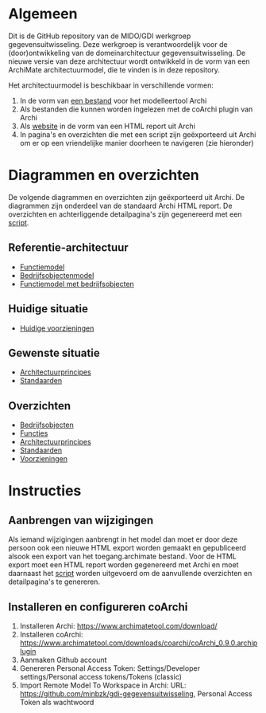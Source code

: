 # Algemeen
Dit is de GitHub repository van de MIDO/GDI werkgroep gegevensuitwisseling. Deze werkgroep is verantwoordelijk voor de (door)ontwikkeling van de domeinarchitectuur gegevensuitwisseling. De nieuwe versie van deze architectuur wordt ontwikkeld in de vorm van een ArchiMate architectuurmodel, die te vinden is in deze repository. 

Het architectuurmodel is beschikbaar in verschillende vormen:
1. In de vorm van <a href="gegevensuitwisseling.archimate">een bestand</a> voor het modelleertool Archi
2. Als bestanden die kunnen worden ingelezen met de coArchi plugin van Archi
3. Als <a href="https://minbzk.github.io/gdi-gegevensuitwisseling">website</a> in de vorm van een HTML report uit Archi
4. In pagina's en overzichten die met een script zijn geëxporteerd uit Archi om er op een vriendelijke manier doorheen te navigeren (zie hieronder)

# Diagrammen en overzichten
De volgende diagrammen en overzichten zijn geëxporteerd uit Archi. De diagrammen zijn onderdeel van de standaard Archi HTML report. De overzichten en achterliggende detailpagina's zijn gegenereerd met een <a href="scripts/export HTML.ajs">script</a>.

## Referentie-architectuur
* <a href="https://minbzk.github.io/gdi-gegevensuitwisseling/id-06c6c1de430644b9adb865225da06cba/views/id-f7226f7c68704aae807b71a2f10b1cce.html">Functiemodel</a>
* <a href="https://minbzk.github.io/gdi-gegevensuitwisseling/id-06c6c1de430644b9adb865225da06cba/views/id-efc531031d114860a309f6eeacdad289.html">Bedrijfsobjectenmodel</a>
* <a href="https://minbzk.github.io/gdi-gegevensuitwisseling/id-06c6c1de430644b9adb865225da06cba/views/id-b6f068818d264742b80c8f4f5278aca0.html">Functiemodel met bedrijfsobjecten</a>

## Huidige situatie
* <a href="https://minbzk.github.io/gdi-gegevensuitwisseling/?view=id-44e956451b5947e08070f8c2edca5bf3">Huidige voorzieningen</a>

## Gewenste situatie
* <a href="https://minbzk.github.io/gdi-gegevensuitwisseling/id-06c6c1de430644b9adb865225da06cba/views/id-750e714e84f54659ac784d7e040b4629.html">Architectuurprincipes</a>
* <a href="https://minbzk.github.io/gdi-gegevensuitwisseling/id-06c6c1de430644b9adb865225da06cba/views/id-5df0c1360768493aa966c16f7dbfd414.html">Standaarden</a>

## Overzichten
* <a href="https://minbzk.github.io/gdi-gegevensuitwisseling/content/views/bedrijfsobjecten.html">Bedrijfsobjecten</a>
* <a href="https://minbzk.github.io/gdi-gegevensuitwisseling/content/views/bedrijfsfuncties.html">Functies</a>
* <a href="https://minbzk.github.io/gdi-gegevensuitwisseling/content/views/bedrijfsfuncties.html">Architectuurprincipes</a>
* <a href="https://minbzk.github.io/gdi-gegevensuitwisseling/content/views/architectuurprincipes.html">Standaarden</a>
* <a href="https://minbzk.github.io/gdi-gegevensuitwisseling/content/views/voorzieningen.html">Voorzieningen</a>

# Instructies

## Aanbrengen van wijzigingen
Als iemand wijzigingen aanbrengt in het model dan moet er door deze persoon ook een nieuwe HTML export worden gemaakt en gepubliceerd alsook een export van het toegang.archimate bestand. Voor de HTML export moet een HTML report worden gegenereerd met Archi en moet daarnaast het <a href="scripts/export HTML.ajs">script</a> worden uitgevoerd om de aanvullende overzichten en detailpagina's te genereren.

## Installeren en configureren coArchi
1. Installeren Archi: https://www.archimatetool.com/download/
2. Installeren coArchi: https://www.archimatetool.com/downloads/coarchi/coArchi_0.9.0.archiplugin
3. Aanmaken Github account
4. Genereren Personal Access Token: Settings/Developer settings/Personal access tokens/Tokens (classic)
5. Import Remote Model To Workspace in Archi: URL: https://github.com/minbzk/gdi-gegevensuitwisseling, Personal Access Token als wachtwoord

